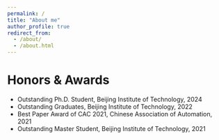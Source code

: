 ```yaml
---
permalink: /
title: "About me"
author_profile: true
redirect_from: 
  - /about/
  - /about.html
---
```


Honors & Awards
======
* Outstanding Ph.D. Student, Beijing Institute of Technology, 2024
* Outstanding Graduates, Beijing Institute of Technology, 2022
* Best Paper Award of CAC 2021, Chinese Association of Automation, 2021
* Outstanding Master Student, Beijing Institute of Technology, 2021
